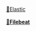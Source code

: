 [🔗Elastic](https://github.com/fabiokerber/ELK/blob/main/elastic/elastic.md)**<br>
<br />
[🔗Filebeat](https://github.com/fabiokerber/ELK/blob/main/filebeat/filebeat.md)**<br>